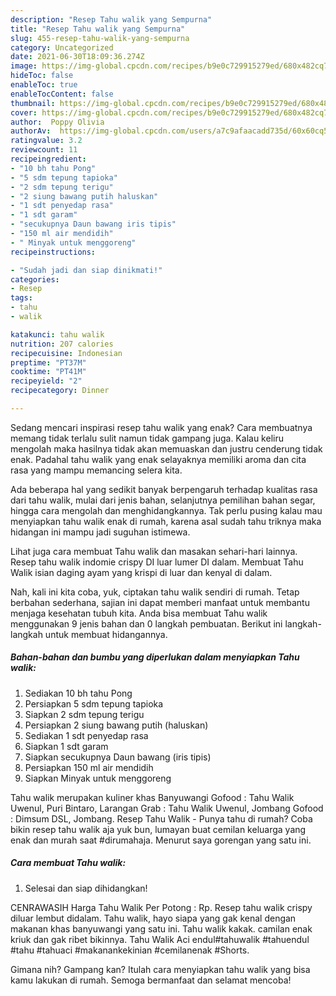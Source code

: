 ```yaml
---
description: "Resep Tahu walik yang Sempurna"
title: "Resep Tahu walik yang Sempurna"
slug: 455-resep-tahu-walik-yang-sempurna
category: Uncategorized
date: 2021-06-30T18:09:36.274Z
image: https://img-global.cpcdn.com/recipes/b9e0c729915279ed/680x482cq70/tahu-walik-foto-resep-utama.jpg
hideToc: false
enableToc: true
enableTocContent: false
thumbnail: https://img-global.cpcdn.com/recipes/b9e0c729915279ed/680x482cq70/tahu-walik-foto-resep-utama.jpg
cover: https://img-global.cpcdn.com/recipes/b9e0c729915279ed/680x482cq70/tahu-walik-foto-resep-utama.jpg
author:  Poppy Olivia
authorAv:  https://img-global.cpcdn.com/users/a7c9afaacadd735d/60x60cq50/avatar.jpg
ratingvalue: 3.2
reviewcount: 11
recipeingredient:
- "10 bh tahu Pong"
- "5 sdm tepung tapioka"
- "2 sdm tepung terigu"
- "2 siung bawang putih haluskan"
- "1 sdt penyedap rasa"
- "1 sdt garam"
- "secukupnya Daun bawang iris tipis"
- "150 ml air mendidih"
- " Minyak untuk menggoreng"
recipeinstructions:

- "Sudah jadi dan siap dinikmati!"
categories:
- Resep
tags:
- tahu
- walik

katakunci: tahu walik 
nutrition: 207 calories
recipecuisine: Indonesian
preptime: "PT37M"
cooktime: "PT41M"
recipeyield: "2"
recipecategory: Dinner

---
```



Sedang mencari inspirasi resep tahu walik yang enak? Cara membuatnya memang tidak terlalu sulit namun tidak gampang juga. Kalau keliru mengolah maka hasilnya tidak akan memuaskan dan justru cenderung tidak enak. Padahal tahu walik yang enak selayaknya memiliki aroma dan cita rasa yang mampu memancing selera kita.


Ada beberapa hal yang sedikit banyak berpengaruh terhadap kualitas rasa dari tahu walik, mulai dari jenis bahan, selanjutnya pemilihan bahan segar, hingga cara mengolah dan menghidangkannya. Tak perlu pusing kalau mau menyiapkan tahu walik enak di rumah, karena asal sudah tahu triknya maka hidangan ini mampu jadi suguhan istimewa.

Lihat juga cara membuat Tahu walik dan masakan sehari-hari lainnya. Resep tahu walik indomie crispy DI luar lumer DI dalam. Membuat Tahu Walik isian daging ayam yang krispi di luar dan kenyal di dalam.


Nah, kali ini kita coba, yuk, ciptakan tahu walik sendiri di rumah. Tetap berbahan sederhana, sajian ini dapat memberi manfaat untuk membantu menjaga kesehatan tubuh kita. Anda bisa membuat Tahu walik menggunakan 9 jenis bahan dan 0 langkah pembuatan. Berikut ini langkah-langkah untuk membuat hidangannya.

<!--inarticleads1-->

##### Bahan-bahan dan bumbu yang diperlukan dalam menyiapkan Tahu walik:

1. Sediakan 10 bh tahu Pong
1. Persiapkan 5 sdm tepung tapioka
1. Siapkan 2 sdm tepung terigu
1. Persiapkan 2 siung bawang putih (haluskan)
1. Sediakan 1 sdt penyedap rasa
1. Siapkan 1 sdt garam
1. Siapkan secukupnya Daun bawang (iris tipis)
1. Persiapkan 150 ml air mendidih
1. Siapkan  Minyak untuk menggoreng


Tahu walik merupakan kuliner khas Banyuwangi Gofood : Tahu Walik Uwenul, Puri Bintaro, Larangan Grab : Tahu Walik Uwenul, Jombang Gofood : Dimsum DSL, Jombang. Resep Tahu Walik - Punya tahu di rumah? Coba bikin resep tahu walik aja yuk bun, lumayan buat cemilan keluarga yang enak dan murah saat #dirumahaja. Menurut saya gorengan yang satu ini. 

<!--inarticleads2-->

##### Cara membuat Tahu walik:


1. Selesai dan siap dihidangkan!

CENRAWASIH Harga Tahu Walik Per Potong : Rp. Resep tahu walik crispy diluar lembut didalam. Tahu walik, hayo siapa yang gak kenal dengan makanan khas banyuwangi yang satu ini. Tahu walik kakak. camilan enak kriuk dan gak ribet bikinnya. Tahu Walik Aci endul#tahuwalik #tahuendul #tahu #tahuaci #makanankekinian #cemilanenak #Shorts. 

Gimana nih? Gampang kan? Itulah cara menyiapkan tahu walik yang bisa kamu lakukan di rumah. Semoga bermanfaat dan selamat mencoba!
